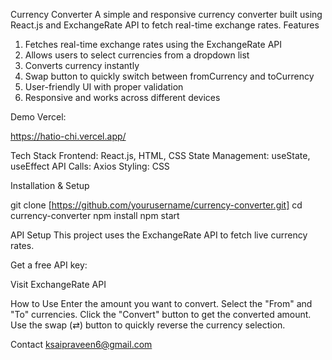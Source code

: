 Currency Converter
A simple and responsive currency converter built using React.js and ExchangeRate API to fetch real-time exchange rates.
Features
1. Fetches real-time exchange rates using the ExchangeRate API
2. Allows users to select currencies from a dropdown list
3. Converts currency instantly
4. Swap button to quickly switch between fromCurrency and toCurrency
5. User-friendly UI with proper validation
6. Responsive and works across different devices

Demo Vercel:

https://hatio-chi.vercel.app/


Tech Stack
Frontend: React.js, HTML, CSS
State Management: useState, useEffect
API Calls: Axios
Styling: CSS

 Installation & Setup

 git clone [https://github.com/yourusername/currency-converter.git]
cd currency-converter
npm install
npm start


API Setup
This project uses the ExchangeRate API to fetch live currency rates.

Get a free API key:

Visit ExchangeRate API

How to Use
Enter the amount you want to convert.
Select the "From" and "To" currencies.
Click the "Convert" button to get the converted amount.
Use the swap (⇄) button to quickly reverse the currency selection.

Contact
ksaipraveen6@gmail.com
